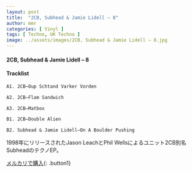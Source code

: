 ```yaml
---
layout: post
title:  "2CB, Subhead & Jamie Lidell – 8"
author: mmr
categories: [ Vinyl ]
tags: [ Techno, UK Techno ]
image: ../assets/images/2CB, Subhead & Jamie Lidell – 8.jpg
---
```


#### 2CB, Subhead & Jamie Lidell – 8

#### Tracklist
```md
A1. 2CB–Oup Schtand Varker Vorden

A2. 2CB–Flam Sandwich

A3. 2CB–Matbox

B1. 2CB–Double Alien

B2. Subhead & Jamie Lidell–On A Boulder Pushing
```

1998年にリリースされたJason LeachとPhil Wellsによるユニット2CB別名SubheadのテクノEP。


[メルカリで購入](https://jp.mercari.com/item/m75324900679){: .button1}



